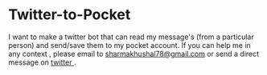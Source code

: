 # Twitter-to-Pocket

I want to make a twitter bot that can read my message's (from a particular person) and send/save them to my pocket account.
If you can help me in any context , please email to sharmakhushal78@gmail.com or send a direct message on [twitter ](http://twitter.com/herkuch).
